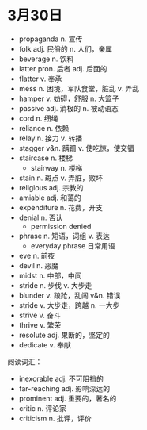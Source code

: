 # 3月30日

- propaganda n. 宣传
- folk adj. 民俗的 n. 人们，亲属
- beverage n. 饮料
- latter pron. 后者 adj. 后面的
- flatter v. 奉承
- mess n. 困境，军队食堂，脏乱 v. 弄乱
- hamper v. 妨碍，舒服 n. 大篮子
- passive adj. 消极的 n. 被动语态
- cord n. 细绳
- reliance n. 依赖
- relay n. 接力 v. 转播
- stagger v&n. 蹒跚 v. 使吃惊，使交错
- staircase n. 楼梯
  - stairway n. 楼梯
- stain n. 斑点 v. 弄脏，败坏
- religious adj. 宗教的
- amiable adj. 和蔼的
- expenditure n. 花费，开支
- denial n. 否认
  - permission denied
- phrase n. 短语，词组 v. 表达
  - everyday phrase 日常用语
- eve n. 前夜
- devil n. 恶魔
- midst n. 中部，中间
- stride n. 步伐 v. 大步走
- blunder v. 踉跄，乱闯 v&n. 错误
- stride v. 大步走，跨越 n. 一大步
- strive v. 奋斗
- thrive v. 繁荣
- resolute adj. 果断的，坚定的
- dedicate v. 奉献

阅读词汇：

- inexorable adj. 不可阻挡的
- far-reaching adj. 影响深远的
- prominent adj. 重要的，著名的
- critic n. 评论家
- criticism n. 批评，评价
